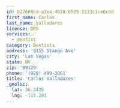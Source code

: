 ```yaml
---
id: b27668cd-a3ea-4b20-b529-1533c1ce6cdd
first_name: Carlos
last_name: Valladares
license: DDS
services:
  - dentist
category: Dentists
address: '9155 Stange Ave'
city: 'Las Vegas'
state: NV
zip: '89129'
phone: '(928) 499-3061'
title: 'Carlos Valladares'
_geoloc:
  lat: 36.2428
  lng: -115.281
---
```


